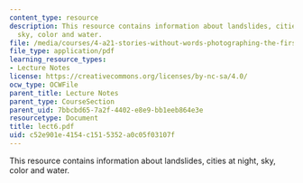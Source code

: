 ```yaml
---
content_type: resource
description: This resource contains information about landslides, cities at night,
  sky, color and water.
file: /media/courses/4-a21-stories-without-words-photographing-the-first-year-fall-2006/c52e901e4154c1515352a0c05f03107f_lect6.pdf
file_type: application/pdf
learning_resource_types:
- Lecture Notes
license: https://creativecommons.org/licenses/by-nc-sa/4.0/
ocw_type: OCWFile
parent_title: Lecture Notes
parent_type: CourseSection
parent_uid: 7bbcbd65-7a2f-4402-e8e9-bb1eeb864e3e
resourcetype: Document
title: lect6.pdf
uid: c52e901e-4154-c151-5352-a0c05f03107f
---
```

This resource contains information about landslides, cities at night, sky, color and water.